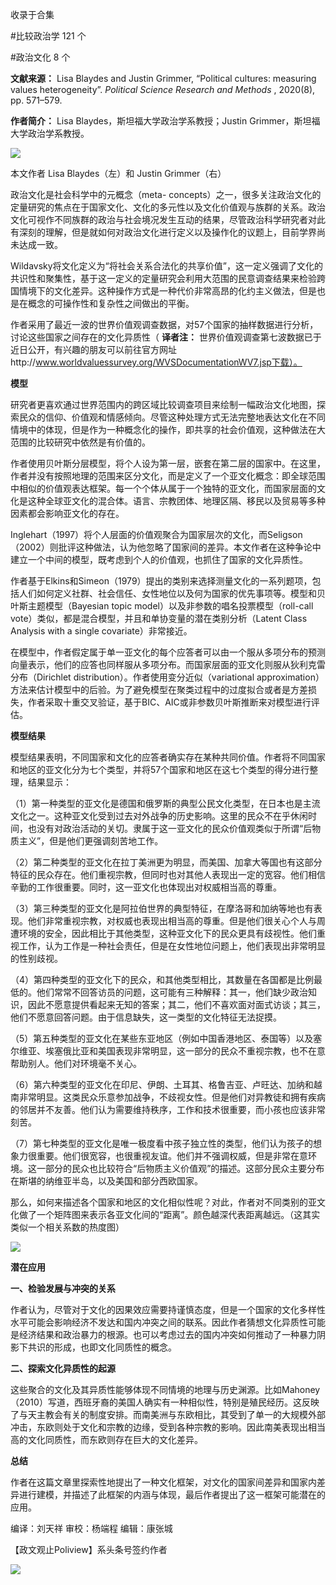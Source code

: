 

收录于合集

#比较政治学 121 个

#政治文化 8 个

**文献来源：** Lisa Blaydes and Justin Grimmer, “Political cultures: measuring
values heterogeneity”. _Political Science Research and Methods_ , 2020(8), pp.
571–579.

  

 **作者简介：** Lisa Blaydes，斯坦福大学政治学系教授；Justin Grimmer，斯坦福大学政治学系教授。

![](/images/261/2.jpeg)

本文作者 Lisa Blaydes（左）和 Justin Grimmer（右）

  
  

  

政治文化是社会科学中的元概念（meta-
concepts）之一，很多关注政治文化的定量研究的焦点在于国家文化、文化的多元性以及文化价值观与族群的关系。政治文化可视作不同族群的政治与社会境况发生互动的结果，尽管政治科学研究者对此有深刻的理解，但是就如何对政治文化进行定义以及操作化的议题上，目前学界尚未达成一致。

  

Wildavsky将文化定义为“将社会关系合法化的共享价值”，这一定义强调了文化的共识性和聚集性，基于这一定义的定量研究会利用大范围的民意调查结果来检验跨国情境下的文化差异。这种操作方式是一种代价非常高昂的化约主义做法，但是也是在概念的可操作性和复杂性之间做出的平衡。

  

作者采用了最近一波的世界价值观调查数据，对57个国家的抽样数据进行分析，讨论这些国家之间存在的文化异质性（ **译者注：**
世界价值观调查第七波数据已于近日公开，有兴趣的朋友可以前往官方网址http://www.worldvaluessurvey.org/WVSDocumentationWV7.jsp下载）。

  

  

 **模型**

  

研究者更喜欢通过世界范围内的跨区域比较调查项目来绘制一幅政治文化地图，探索民众的信仰、价值观和情感倾向。尽管这种处理方式无法完整地表达文化在不同情境中的体现，但是作为一种概念化的操作，即共享的社会价值观，这种做法在大范围的比较研究中依然是有价值的。

  

作者使用贝叶斯分层模型，将个人设为第一层，嵌套在第二层的国家中。在这里，作者并没有按照地理的范围来区分文化，而是定义了一个亚文化概念：即全球范围中相似的价值观表达框架。每一个个体从属于一个独特的亚文化，而国家层面的文化是这种全球亚文化的混合体。语言、宗教团体、地理区隔、移民以及贸易等多种因素都会影响亚文化的存在。

  

Inglehart（1997）将个人层面的价值观聚合为国家层次的文化，而Seligson（2002）则批评这种做法，认为他忽略了国家间的差异。本文作者在这种争论中建立一个中间的模型，既考虑到个人的价值观，也抓住了国家的文化异质性。

  

作者基于Elkins和Simeon（1979）提出的类别来选择测量文化的一系列题项，包括人们如何定义社群、社会信任、女性地位以及何为国家的优先事项等。模型和贝叶斯主题模型（Bayesian
topic model）以及非参数的唱名投票模型（roll-call vote）类似，都是混合模型，并且和单协变量的潜在类别分析（Latent Class
Analysis with a single covariate）非常接近。

  

在模型中，作者假定属于单一亚文化的每个应答者可以由一个服从多项分布的预测向量表示，他们的应答也同样服从多项分布。而国家层面的亚文化则服从狄利克雷分布（Dirichlet
distribution）。作者使用变分近似（variational
approximation）方法来估计模型中的后验。为了避免模型在聚类过程中的过度拟合或者是方差损失，作者采取十重交叉验证，基于BIC、AIC或非参数贝叶斯推断来对模型进行评估。

  

  

 **模型结果**

  

模型结果表明，不同国家和文化的应答者确实存在某种共同价值。作者将不同国家和地区的亚文化分为七个类型，并将57个国家和地区在这七个类型的得分进行整理，结果显示：

（1）第一种类型的亚文化是德国和俄罗斯的典型公民文化类型，在日本也是主流文化之一。这种亚文化受到过去对外战争的历史影响。这里的民众不在乎休闲时间，也没有对政治活动的关切。隶属于这一亚文化的民众价值观类似于所谓“后物质主义”，但是他们更强调刻苦地工作。

  

（2）第二种类型的亚文化在拉丁美洲更为明显，而美国、加拿大等国也有这部分特征的民众存在。他们重视宗教，但同时也对其他人表现出一定的宽容。他们相信辛勤的工作很重要。同时，这一亚文化也体现出对权威相当高的尊重。

  

（3）第三种类型的亚文化是阿拉伯世界的典型特征，在摩洛哥和加纳等地也有表现。他们非常重视宗教，对权威也表现出相当高的尊重。但是他们很关心个人与周遭环境的安全，因此相比于其他类型，这种亚文化下的民众更具有歧视性。他们重视工作，认为工作是一种社会责任，但是在女性地位问题上，他们表现出非常明显的性别歧视。

  

（4）第四种类型的亚文化下的民众，和其他类型相比，其数量在各国都是比例最低的。他们常常不回答访员的问题，这可能有三种解释：其一，他们缺少政治知识，因此不愿意提供看起来无知的答案；其二，他们不喜欢面对面式访谈；其三，他们不愿意回答问题。由于信息缺失，这一类型的文化特征无法捉摸。

  

（5）第五种类型的亚文化在某些东亚地区（例如中国香港地区、泰国等）以及塞尔维亚、埃塞俄比亚和美国表现非常明显，这一部分的民众不重视宗教，也不在意帮助别人。他们对环境毫不关心。

  

（6）第六种类型的亚文化在印尼、伊朗、土耳其、格鲁吉亚、卢旺达、加纳和越南非常明显。这类民众乐意参加战争，不歧视女性。但是他们对异教徒和拥有疾病的邻居并不友善。他们认为需要维持秩序，工作和技术很重要，而小孩也应该非常刻苦。

  

（7）第七种类型的亚文化是唯一极度看中孩子独立性的类型，他们认为孩子的想象力很重要。他们很宽容，也很重视友谊。他们并不强调权威，但是非常在意环境。这一部分的民众也比较符合“后物质主义价值观”的描述。这部分民众主要分布在斯堪的纳维亚半岛，以及美国和部分西欧国家。

那么，如何来描述各个国家和地区的文化相似性呢？对此，作者对不同类别的亚文化做了一个矩阵图来表示各亚文化间的“距离”。颜色越深代表距离越远。（这其实类似一个相关系数的热度图）

![](/images/261/3.jpeg)  
  

 **潜在应用**

  

 **一、检验发展与冲突的关系**

  

作者认为，尽管对于文化的因果效应需要持谨慎态度，但是一个国家的文化多样性水平可能会影响经济不发达和国内冲突之间的联系。因此作者猜想文化异质性可能是经济结果和政治暴力的根源。也可以考虑过去的国内冲突如何推动了一种暴力阴影下共识的形成，也即文化同质性的概念。

  

 **二、探索文化异质性的起源**

  

这些聚合的文化及其异质性能够体现不同情境的地理与历史渊源。比如Mahoney（2010）写道，西班牙裔的美国人确实有一种相似性，特别是殖民经历。这反映了与天主教会有关的制度安排。而南美洲与东欧相比，其受到了单一的大规模外部冲击，东欧则处于文化和宗教的边缘，受到各种宗教的影响。因此南美表现出相当高的文化同质性，而东欧则存在巨大的文化差异。

  

  

 **总结**

  

作者在这篇文章里探索性地提出了一种文化框架，对文化的国家间差异和国家内差异进行建模，并描述了此框架的内涵与体现，最后作者提出了这一框架可能潜在的应用。

  

  

编译：刘天祥 审校：杨端程 编辑：康张城

【政文观止Poliview】系头条号签约作者

  

![](/images/261/4.jpeg)

  

